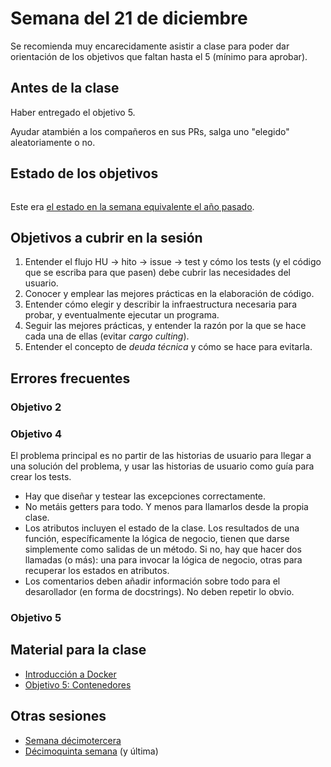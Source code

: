 # Semana del 21 de diciembre

Se recomienda muy encarecidamente asistir a clase para poder dar orientación de
los objetivos que faltan hasta el 5 (mínimo para aprobar).

## Antes de la clase

Haber entregado el objetivo 5.

Ayudar atambién a los compañeros en sus PRs, salga uno "elegido" aleatoriamente
o no.


## Estado de los objetivos

```txt

```

Este era [el estado en la semana equivalente el año
pasado](../sesiones-21-22/semana-15.md).

## Objetivos a cubrir en la sesión

1. Entender el flujo HU → hito → issue → test y cómo los tests (y el código que
   se escriba para que pasen) debe cubrir las necesidades del usuario.
2. Conocer y emplear las mejores prácticas en la elaboración de código.
3. Entender cómo elegir y describir la infraestructura necesaria para probar, y
   eventualmente ejecutar un programa.
4. Seguir las mejores prácticas, y entender la razón por la que se hace cada una
   de ellas (evitar *cargo culting*).
5. Entender el concepto de *deuda técnica* y cómo se hace para evitarla.

## Errores frecuentes


### Objetivo 2


### Objetivo 4

El problema principal es no partir de las historias de usuario para
llegar a una solución del problema, y usar las historias de usuario
como guía para crear los tests.

* Hay que diseñar y testear las excepciones correctamente.
* No metáis getters para todo. Y menos para llamarlos desde la propia clase.
* Los atributos incluyen el estado de la clase. Los resultados de una función,
  específicamente la lógica de negocio, tienen que darse simplemente como
  salidas de un método. Si no, hay que hacer dos llamadas (o más): una para
  invocar la lógica de negocio, otras para recuperar los estados en atributos.
* Los comentarios deben añadir información sobre todo para el desarollador (en
  forma de docstrings). No deben repetir lo obvio.

### Objetivo 5


## Material para la clase

* [Introducción a Docker](http://jj.github.io/IV/documentos/temas/Contenedores)
* [Objetivo 5:
  Contenedores](http://jj.github.io/IV/documentos/proyecto/5.Docker)

## Otras sesiones

* [Semana décimotercera](semana-13.md)
* [Décimoquinta semana](semana-15.md) (y última)

